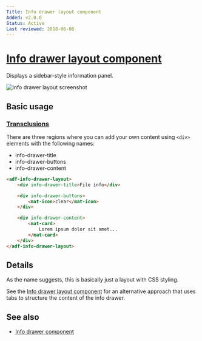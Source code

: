 ```yaml
---
Title: Info drawer layout component
Added: v2.0.0
Status: Active
Last reviewed: 2018-06-08
---
```


# [Info drawer layout component](../../../lib/core/info-drawer/info-drawer-layout.component.ts "Defined in info-drawer-layout.component.ts")

Displays a sidebar-style information panel.

![Info drawer layout screenshot](../docassets/images/infodrawerlayout.png)

## Basic usage

### [Transclusions](../user-guide/transclusion.md)

There are three regions where you can add your own content using `<div>` elements
with the following names:

-   info-drawer-title
-   info-drawer-buttons
-   info-drawer-content

```html
<adf-info-drawer-layout>
    <div info-drawer-title>File info</div>

    <div info-drawer-buttons>
        <mat-icon>clear</mat-icon>
    </div>

    <div info-drawer-content>
        <mat-card>
            Lorem ipsum dolor sit amet...
        </mat-card>
    </div>
</adf-info-drawer-layout>
```

## Details

As the name suggests, this is basically just a layout with CSS styling.

See the [Info drawer layout component](../core/info-drawer-layout.component.md) for an alternative approach that uses tabs to structure the content of the info drawer.

## See also

-   [Info drawer component](info-drawer.component.md)
